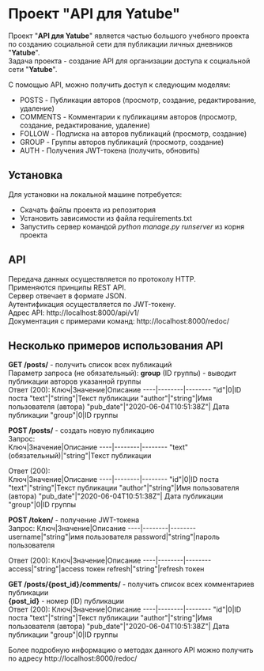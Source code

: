 # Проект "API для Yatube"
Проект "**API для Yatube**" является частью большого учебного проекта по созданию социальной сети для публикации личных дневников "**Yatube**".  
Задача проекта - создание API для организации доступа к социальной сети "**Yatube**".  

С помощью API, можно получить доступ к следующим моделям:
* POSTS - Публикации авторов (просмотр, создание, редактирование, удаление)
* COMMENTS - Комментарии к публикациям авторов (просмотр, создание, редактирование, удаление)
* FOLLOW - Подписка на авторов публикаций (просмотр, создание)
* GROUP - Группы авторов публикаций (просмотр, создание)
* AUTH - Получения JWT-токена (получить, обновить)

## Установка
Для установки на локальной машине потребуется:
* Скачать файлы проекта из репозитория
* Установить зависимости из файла requirements.txt
* Запустить сервер командой *python manage.py runserver* из корня проекта

## API
Передача данных осуществляется по протоколу HTTP.  
Применяются принципы REST API.  
Сервер отвечает в формате JSON.  
Аутентификация осуществляется по JWT-токену.  
Адрес API: http://localhost:8000/api/v1/  
Документация с примерами команд: http://localhost:8000/redoc/  
## Несколько примеров использования API
**GET /posts/** - получить список всех публикаций  
Параметр запроса (не обязательный): **group** (ID группы) - выводит публикации авторов указанной группы  
Ответ (200):
Ключ|Значение|Описание
----|--------|--------
"id"|0|ID поста
"text"|"string"|Текст публикации
"author"|"string"|Имя пользователя (автора)
"pub_date"|"2020-06-04T10:51:38Z"|<date-time> Дата публикации
"group"|0|ID группы
  
**POST /posts/** - создать новую публикацию  
Запрос:  
Ключ|Значение|Описание
----|--------|--------
"text" (обязательный)|"string"|Текст публикации

Ответ (200):  
Ключ|Значение|Описание
----|--------|--------
"id"|0|ID поста
"text"|"string"|Текст публикации
"author"|"string"|Имя пользователя (автора)
"pub_date"|"2020-06-04T10:51:38Z"|<date-time> Дата публикации
"group"|0|ID группы

**POST /token/** - получение JWT-токена  
Запрос:
Ключ|Значение|Описание
----|--------|--------
username|"string"|имя пользователя
password|"string"|пароль пользователя

Ответ (200):
Ключ|Значение|Описание
----|--------|--------
access|"string"|access токен
refresh|"string"|refresh токен

**GET /posts/{post_id}/comments/** - получить список всех комментариев публикации  
**{post_id}** - номер (ID) публикации  
Ответ (200):
Ключ|Значение|Описание
----|--------|--------
"id"|0|ID поста
"text"|"string"|Текст публикации
"author"|"string"|Имя пользователя (автора)
"pub_date"|"2020-06-04T10:51:38Z"|<date-time> Дата публикации
"group"|0|ID группы
  
Более подробную информацию о методах данного API можно получить по адресу http://localhost:8000/redoc/ 
